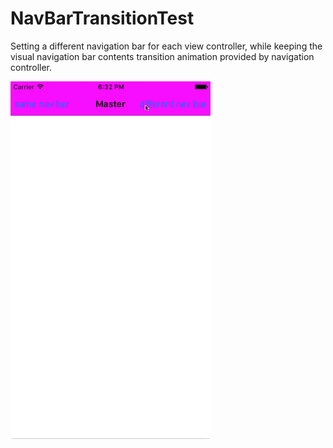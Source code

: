 # NavBarTransitionTest

Setting a different navigation bar for each view controller, while keeping the visual navigation bar contents transition animation provided by navigation controller.

<img src="https://raw.githubusercontent.com/axl411/NavBarTransitionTest/master/demo.gif"/>
